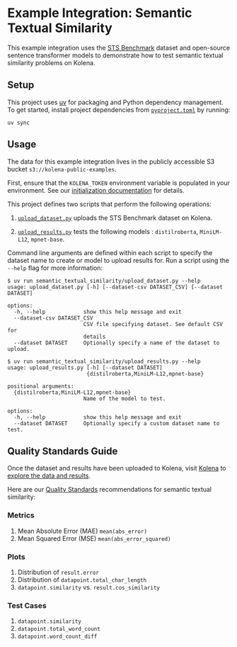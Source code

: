 # Example Integration: Semantic Textual Similarity

This example integration uses the [STS Benchmark](http://ixa2.si.ehu.eus/stswiki/index.php/STSbenchmark) dataset and
open-source sentence transformer models to demonstrate how to test semantic textual similarity problems on Kolena.

## Setup

This project uses [uv](https://docs.astral.sh/uv/) for packaging and Python dependency management. To get started,
install project dependencies from [`pyproject.toml`](./pyproject.toml) by running:

```shell
uv sync
```

## Usage

The data for this example integration lives in the publicly accessible S3 bucket `s3://kolena-public-examples`.

First, ensure that the `KOLENA_TOKEN` environment variable is populated in your environment. See our
[initialization documentation](https://docs.kolena.com/installing-kolena/#initialization) for details.

This project defines two scripts that perform the following operations:

1. [`upload_dataset.py`](semantic_textual_similarity/upload_dataset.py) uploads the STS Benchmark dataset on Kolena.

2. [`upload_results.py`](semantic_textual_similarity/upload_results.py) tests the following models :
  `distilroberta`, `MiniLM-L12`, `mpnet-base`.

Command line arguments are defined within each script to specify the dataset name to create or model to upload results
for. Run a script using the `--help` flag for more information:

```shell
$ uv run semantic_textual_similarity/upload_dataset.py --help
usage: upload_dataset.py [-h] [--dataset-csv DATASET_CSV] [--dataset DATASET]

options:
  -h, --help            show this help message and exit
  --dataset-csv DATASET_CSV
                        CSV file specifying dataset. See default CSV for
                        details
  --dataset DATASET     Optionally specify a name of the dataset to upload.

$ uv run semantic_textual_similarity/upload_results.py --help
usage: upload_results.py [-h] [--dataset DATASET]
                         {distilroberta,MiniLM-L12,mpnet-base}

positional arguments:
  {distilroberta,MiniLM-L12,mpnet-base}
                        Name of the model to test.

options:
  -h, --help            show this help message and exit
  --dataset DATASET     Optionally specify a custom dataset name to test.
```

## Quality Standards Guide

Once the dataset and results have been uploaded to Kolena, visit [Kolena](https://app.kolena.com/redirect/) to
[explore the data and results](https://docs.kolena.com/dataset/quickstart/#step-3-explore-data-and-results).

Here are our [Quality Standards](https://docs.kolena.com/dataset/core-concepts/quality-standard/) recommendations
for semantic textual similarity:

### Metrics

1. Mean Absolute Error (MAE) `mean(abs_error)`
2. Mean Squared Error (MSE) `mean(abs_error_squared)`

### Plots

1. Distribution of `result.error`
2. Distribution of `datapoint.total_char_length`
3. `datapoint.similarity` vs. `result.cos_similarity`

### Test Cases

1. `datapoint.similarity`
2. `datapoint.total_word_count`
3. `datapoint.word_count_diff`
